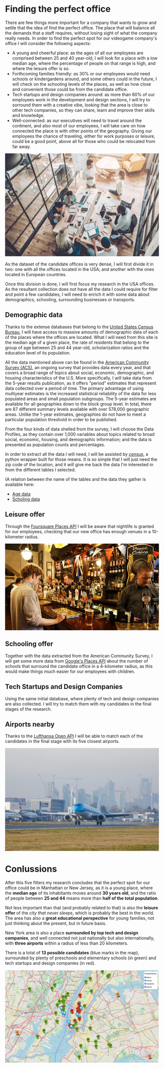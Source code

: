 # Finding the perfect office

There are few things more important for a company that wants to grow and settle that the idea of find the perfect office. The place that will balance all the demands that a staff requires, without losing sight of what the company really needs. In order to find the perfect spot for our videogame company's office I will consider the following aspects:

 - A young and cheerful place: as the ages of all our employees are comprised between 25 and 40 year-old, I will look for a place with a low median age, where the percentage of people on that range is high, and where the leisure offer is so.
 - Forthcoming families friendly: as 30% or our employees would need schools or kindergardens around, and some others could in the future, I will check on the schooling levels of the places, as well as how close and convenient those could be from the candidate office.
 - Tech startups and design companies around: as more than 60% of our employees work in the development and design sections, I will try to sorround them with a creative vibe, looking that the area is close to other tech companies, so they can share, learn and improve their skills and knowledge.
 - Well-connected: as our executives will need to travel around the continent, and also most of our employees, I will take care on how connected the place is with other points of the geography. Giving our employees the chance of traveling, either for work purposes or leisure, could be a good point, above all for those who could be relocated from far away.

![office_1](pic/How-Important-Is-Your-Physical-Office-Environment_-staffing-agency-in-Little-Rock-recruitment-services-in-Central-Arkansas-how-to-find-a-job-you-love.jpg)

As the dataset of the candidate offices is very dense, I will first divide it in two: one with all the offices located in the USA; and another with the ones located in European countries. 

Once this division is done, I will first focus my research in the USA offices. As the resultant collection does not have all the data I could require for filter and point a few candidates, I will need to enrich it with some data about demographics, schooling, surrounding businesses or transports. 

## Demographic data

Thanks to the extense databases that belong to the [United States Census Bureau](https://www.census.gov/en.html), I will have access to massive amounts of demographic data of each of the places where the offices are located. What I will need from this site is the median age of a given place, the rate of residents that belong to the group of age between 25 and 44 year-old, scholarization ratios and the education level of its population. 

All the data mentioned above can be found in the [American Community Survey (ACS)](https://www.census.gov/data/developers/data-sets/acs-5year.html), an ongoing survey that provides data every year, and that covers a broad range of topics about social, economic, demographic, and housing characteristics of the U.S. More specifically, I will take data from the 5-year results publication, as it offers "period" estimates that represent data collected over a period of time. The primary advantage of using multiyear estimates is the increased statistical reliability of the data for less populated areas and small population subgroups. The 5-year estimates are available for all geographies down to the block group level.  In total, there are 87 different summary levels available with over 578,000 geographic areas. Unlike the 1-year estimates, geographies do not have to meet a particular population threshold in order to be published.

From the four kinds of data shelled from the survey, I will choose the Data Profiles, as they contain over 1,000 variables about topics related to broad social, economic, housing, and demographic information; and the data is presented as population counts and percentages.

In order to extract all the data I will need, I will be assisted by [*census*](https://pypi.org/project/census/), a python wrapper built for those means. It is so simple that I will just need the zip code of the location, and it will give me back the data I'm interested in from the different tables I selected. 

(A relation between the name of the tables and the data they gather is available here:

 - [Age data](https://api.census.gov/data/2018/acs/acs5/profile/groups/DP05.html)
 - [Scholing data](https://api.census.gov/data/2018/acs/acs5/profile/groups/DP02.html)

## Leisure offer

Through the [Foursquare Places API](https://developer.foursquare.com/places) I will be aware that nightlife is granted for our employees, checking that our new office has enough venues in a 10-kilometer radius.

![pub_1](pic/15433523685635.jpg)

## Schooling offer

Together with the data extracted from the American Community Survey, I will get some more data from [Google's Places API](https://developers.google.com/places/web-service/overview) about the number of schools that surround the candidate office in a 4-kilometer radius, as this would make things much easier for our employees with children. 

## Tech Startups and Design Companies 

Using the same initial database, where plenty of tech and design companies are also collected. I will try to match them with my candidates in the final stages of the research.

## Airports nearby

Thanks to the [Lufthansa Open API](https://developer.lufthansa.com/docs/read/Home) I will be able to match each of the candidates in the final stage with its five closest airports.

![airp](pic/147190131LCYSTOCK31stJANABK-jpg-1536x1024.jpg)

# Conlussions

After this five filters my research concludes that the perfect spot for our office could be in Manhattan or New Jersey, as it is a young place, where the **median age** of its inhabitants moves around **30 years old**, and the ratio of people between **25 and 44** means more than **half of the total population**.  

Not less important than that (and probably related to that) is also the **leisure offer** of the *city that never sleeps*, which is probably the best in the world. The area has also a **great educational perspective** for young families, not just thinking about the present, but in future basis. 

New York area is also a place **surrounded by top tech and design companies**, and well connected not just nationally but also internationally, with **three airports** within a radius of less than 20 kilometers.

There is a total of **13 possible candidates** (blue marks in the map), surrounded by plenty of preschools and elementary schools (in green) and tech startups and design companies (in red).

![concl](pic/conclussion.jpg)
